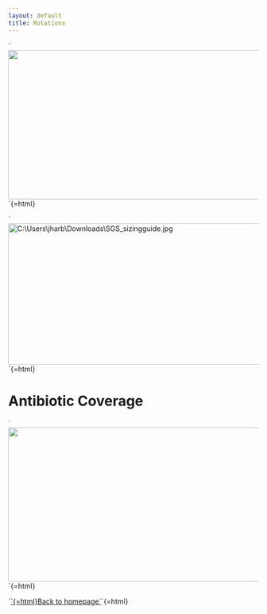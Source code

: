 ```yaml
---
layout: default
title: Rotations
---
```

<p>
`<img alt="" src="media/image34.emf" style="width:6.02733in;height:3.12742in" />`{=html}
</p>
<p>
`<img src="media/image35.jpeg" style="width:6.19954in;height:2.96273in" alt="C:\Users\jharb\Downloads\SGS_sizingguide.jpg" />`{=html}
</p>
<h1 class="unnumbered" id="antibiotic-coverage">
Antibiotic Coverage
</h1>
<p>
`<img alt="" src="media/image36.png" style="width:5.96171in;height:3.23186in" />`{=html}
</p>
<p>
`<a href="index.html">`{=html}Back to homepage`</a>`{=html}
</p>
